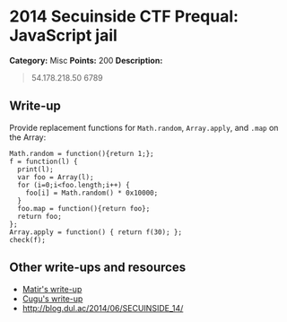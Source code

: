 # 2014 Secuinside CTF Prequal: JavaScript jail

**Category:** Misc
**Points:** 200
**Description:**

> 54.178.218.50 6789

## Write-up

Provide replacement functions for `Math.random`, `Array.apply`, and `.map`
on the Array:

    Math.random = function(){return 1;};
    f = function(l) {
      print(l);
      var foo = Array(l);
      for (i=0;i<foo.length;i++) {
        foo[i] = Math.random() * 0x10000;
      }
      foo.map = function(){return foo};
      return foo;
    };
    Array.apply = function() { return f(30); };
    check(f);

## Other write-ups and resources

* [Matir's write-up](https://systemoverlord.com/blog/2014/06/02/secuinside-quals-2014-javascript-jail/)
* [Cugu's write-up](http://blog.cugu.eu/write-up-secuinside-ctf-2014-javascript-jail/)
* <http://blog.dul.ac/2014/06/SECUINSIDE_14/>
